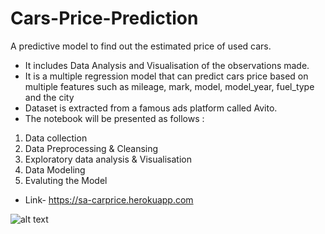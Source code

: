 # Cars-Price-Prediction
A predictive model to find out the estimated price of used cars.
- It includes Data Analysis and Visualisation of the observations made.
- It is a multiple regression model that can predict cars price based on multiple features such as mileage, mark, model, model_year, fuel_type and the city
- Dataset is extracted from a famous ads platform called Avito.
- The notebook will be presented as follows :
1. Data collection
2. Data Preprocessing & Cleansing
3. Exploratory data analysis & Visualisation
4. Data Modeling
5. Evaluting the Model

- Link- https://sa-carprice.herokuapp.com

![alt text](https://user-images.githubusercontent.com/26934447/57191650-92554880-6f45-11e9-8266-d8ae4a3e98f6.gif)

